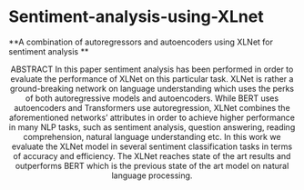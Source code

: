 # Sentiment-analysis-using-XLnet
**A combination of autoregressors and autoencoders using XLNet for sentiment analysis  **
<p align="center"> ABSTRACT <br\><p\>
  In this paper sentiment analysis has been performed in order to evaluate the performance
of XLNet on this particular task. XLNet is rather a ground-breaking network on language
understanding which uses the perks of both autoregressive models and autoencoders. While
BERT uses autoencoders and Transformers use autoregression, XLNet combines the aforementioned networks’ attributes in order to achieve higher performance in many NLP tasks,
such as sentiment analysis, question answering, reading comprehension, natural language
understanding etc. In this work we evaluate the XLNet model in several sentiment classification tasks in terms of accuracy and efficiency. The XLNet reaches state of the art results
and outperforms BERT which is the previous state of the art model on natural language
processing.


